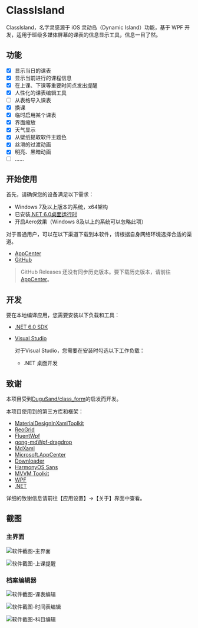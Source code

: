 # ClassIsland

ClassIsland，名字灵感源于 iOS 灵动岛（Dynamic Island）功能，基于 WPF 开发，适用于班级多媒体屏幕的课表的信息显示工具，信息一目了然。

## 功能
- [X] 显示当日的课表
- [X] 显示当前进行的课程信息
- [X] 在上课、下课等重要时间点发出提醒
- [X] 人性化的课表编辑工具
- [ ] 从表格导入课表
- [X] 换课
- [X] 临时启用某个课表
- [X] 界面缩放
- [X] 天气显示
- [X] 从壁纸提取软件主题色
- [X] 丝滑的过渡动画
- [X] 明亮、黑暗动画
- [ ] ……

## 开始使用

首先，请确保您的设备满足以下需求：
- Windows 7及以上版本的系统，x64架构
- 已安装[.NET 6.0桌面运行时](https://dotnet.microsoft.com/zh-cn/download/dotnet/thank-you/runtime-desktop-6.0.25-windows-x64-installer)
- 开启Aero效果（Windows 8及以上的系统可以忽略此项）

对于普通用户，可以在以下渠道下载到本软件，请根据自身网络环境选择合适的渠道。
- [AppCenter](https://install.appcenter.ms/users/hellowrc/apps/classisland/distribution_groups/public/releases/latest)
- [GitHub](https://github.com/HelloWRC/ClassIsland/releases)

> GitHub Releases 还没有同步历史版本。要下载历史版本，请前往[AppCenter](https://install.appcenter.ms/users/hellowrc/apps/classisland/distribution_groups/public/releases/latest)。

## 开发

要在本地编译应用，您需要安装以下负载和工具：
- [.NET 6.0 SDK](https://dotnet.microsoft.com/zh-cn/download/dotnet/6.0)
- [Visual Studio](https://visualstudio.microsoft.com/)

  对于Visual Studio，您需要在安装时勾选以下工作负载：
  - .NET 桌面开发

## 致谢

本项目受到[DuguSand/class_form](https://github.com/DuguSand/class_form)的启发而开发。

本项目使用到的第三方库和框架：
- [MaterialDesignInXamlToolkit](https://github.com/MaterialDesignInXAML/MaterialDesignInXamlToolkit/)
- [ReoGrid](https://github.com/unvell/ReoGrid)
- [FluentWpf](https://github.com/sourcechord/FluentWPF)
- [gong-mdWpf-dragdrop](https://github.com/punker76/gong-mdWpf-dragdrop)
- [MdXaml](https://github.com/whistyun/MdXaml)
- [Microsoft.AppCenter](https://aka.ms/telgml)
- [Downloader](https://github.com/bezzad/Downloader)
- [HarmonyOS Sans](https://developer.harmonyos.com/cn/design/resource)
- [MVVM Toolkit](https://github.com/CommunityToolkit/dotnet)
- [WPF](https://github.com/dotnet/Wpf)
- [.NET](https://github.com/microsoft/dotnet)

详细的致谢信息请前往【应用设置】->【关于】界面中查看。

## 截图

### 主界面

![软件截图-主界面](https://github.com/HelloWRC/ClassIsland/assets/55006226/df9aecea-0525-488e-937f-fa770968ef7d)

![软件截图-上课提醒](https://github.com/HelloWRC/ClassIsland/assets/55006226/f27654a6-3f73-48ca-9ce6-fa864e51f353)

### 档案编辑器

![软件截图-课表编辑](https://github.com/HelloWRC/ClassIsland/assets/55006226/9a944227-8866-4128-87a9-edc650f1e3f6)

![软件截图-时间表编辑](https://github.com/HelloWRC/ClassIsland/assets/55006226/fa7a3223-a868-4364-9495-71698e676838)

![软件截图-科目编辑](https://github.com/HelloWRC/ClassIsland/assets/55006226/adb99dbe-0bcb-4f2b-9c3c-d8dbe2907aa2)


